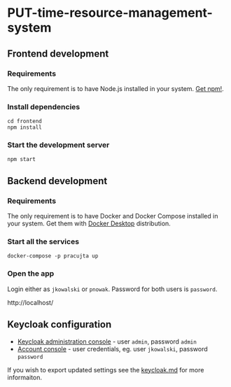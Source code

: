 # PUT-time-resource-management-system

## Frontend development

### Requirements

The only requirement is to have Node.js installed in your system. [Get npm!](https://www.npmjs.com/get-npm).

### Install dependencies

```
cd frontend
npm install
```

### Start the development server

```
npm start
```

## Backend development

### Requirements

The only requirement is to have Docker and Docker Compose installed in your system.
Get them with [Docker Desktop](https://docs.docker.com/desktop/) distribution.

### Start all the services

```
docker-compose -p pracujta up
```

### Open the app

Login either as `jkowalski` or `pnowak`. Password for both users is `password`.

http://localhost/


## Keycloak configuration

* [Keycloak administration console](http://localhost:8080/auth/admin/) - user `admin`, password `admin`
* [Account console](http://localhost:8080/auth/realms/pracujta-realm/account) - user credentials, eg. user `jkowalski`, password `password`

If you wish to export updated settings see the [keycloak.md](./backend/keycloak/keycloak.md) for more informaiton.